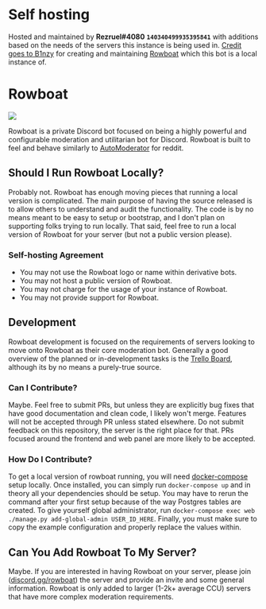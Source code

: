# Self hosting

Hosted and maintained by **Rezruel#4080** **`140340499935395841`** with additions based on the needs of the servers this instance is being used in. [Credit goes to B1nzy](https://github.com/b1naryth1ef) for creating and maintaining [Rowboat](https://github.com/b1naryth1ef/rowboat) which this bot is a local instance of.

# Rowboat

[![](https://discordapp.com/api/guilds/290923757399310337/embed.png?style=banner2)](https://discord.gg/rowboat)

Rowboat is a private Discord bot focused on being a highly powerful and configurable moderation and utilitarian bot for Discord. Rowboat is built to feel and behave similarly to [AutoModerator](https://github.com/Deimos/AutoModerator) for reddit.

## Should I Run Rowboat Locally?

Probably not. Rowboat has enough moving pieces that running a local version is complicated. The main purpose of having the source released is to allow others to understand and audit the functionality. The code is by no means meant to be easy to setup or bootstrap, and I don't plan on supporting folks trying to run locally. That said, feel free to run a local version of Rowboat for your server (but not a public version please).

### Self-hosting Agreement

- You may not use the Rowboat logo or name within derivative bots.
- You may not host a public version of Rowboat.
- You may not charge for the usage of your instance of Rowboat.
- You may not provide support for Rowboat.

## Development

Rowboat development is focused on the requirements of servers looking to move onto Rowboat as their core moderation bot. Generally a good overview of the planned or in-development tasks is the [Trello Board](https://trello.com/b/wiCACp0k/rowboat), although its by no means a purely-true source.

### Can I Contribute?

Maybe. Feel free to submit PRs, but unless they are explicitly bug fixes that have good documentation and clean code, I likely won't merge. Features will not be accepted through PR unless stated elsewhere. Do not submit feedback on this repository, the server is the right place for that. PRs focused around the frontend and web panel are more likely to be accepted.

### How Do I Contribute?

To get a local version of rowboat running, you will need [docker-compose](https://docs.docker.com/compose/) setup locally. Once installed, you can simply run `docker-compose up` and in theory all your dependencies should be setup. You may have to rerun the command after your first setup because of the way Postgres tables are created. To give yourself global administrator, run `docker-compose exec web ./manage.py add-global-admin USER_ID_HERE`. Finally, you must make sure to copy the example configuration and properly replace the values within.


## Can You Add Rowboat To My Server?

Maybe. If you are interested in having Rowboat on your server, please join ([discord.gg/rowboat](https://discord.gg/rowboat)) the server and provide an invite and some general information. Rowboat is only added to larger (1-2k+ average CCU) servers that have more complex moderation requirements.
